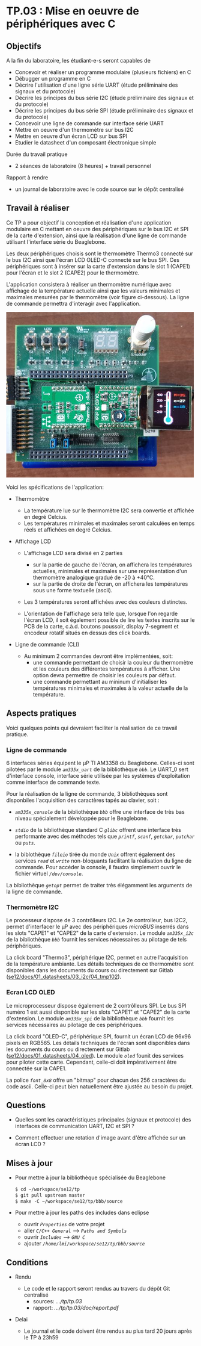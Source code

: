 # TP.03 : Mise en oeuvre de périphériques avec C

## Objectifs

A la fin du laboratoire, les étudiant-e-s seront capables de

* Concevoir et réaliser un programme modulaire (plusieurs fichiers) en C
* Débugger un programme en C
* Décrire l'utilisation d'une ligne série UART
  (étude préliminaire des signaux et du protocole)
* Décrire les principes du bus série I2C
  (étude préliminaire des signaux et du protocole)
* Décrire les principes du bus série SPI 
  (étude préliminaire des signaux et du protocole)
* Concevoir une ligne de commande sur interface série UART
* Mettre en oeuvre d'un thermomètre sur bus I2C
* Mettre en oeuvre d'un écran LCD sur bus SPI
* Etudier le datasheet d'un composant électronique simple

Durée du travail pratique

* 2 séances de laboratoire (8 heures) + travail personnel

Rapport à rendre

* un journal de laboratoire avec le code source sur le dépôt centralisé

## Travail à réaliser

Ce TP a pour objectif la conception et réalisation d'une application modulaire
en C mettant en oeuvre des périphériques sur le bus I2C et SPI de la carte
d'extension, ainsi que la réalisation d'une ligne de commande utilisant
l'interface série du Beaglebone.

Les deux périphériques choisis sont le thermomètre Thermo3 connecté sur le
bus I2C ainsi que l'écran LCD OLED-C connecté sur le bus SPI. Ces périphériques
sont à insérer sur la carte d'extension dans le slot 1 (CAPE1) pour l'écran et
le slot 2 (CAPE2) pour le thermomètre.

L'application consistera à réaliser un thermomètre numérique avec affichage
de la température actuelle ainsi que les valeurs minimales et maximales
mesurées par le thermomètre (voir figure ci-dessous). La ligne de commande
permettra d'interagir avec l'application.

![application](img/bbb.jpg)

Voici les spécifications de l'application:

* Thermomètre
  * La température lue sur le thermomètre I2C sera convertie et affichée
    en degré Celcius.
  * Les températures minimales et maximales seront calculées en temps
    réels et affichées en degré Celcius.

* Affichage LCD
  * L'affichage LCD sera divisé en 2 parties
    * sur la partie de gauche de l'écran, on affichera les températures
      actuelles, minimales et maximales sur une représentation d'un
      thermomètre analogique gradué de -20 à +40°C.
    * sur la partie de droite de l'écran, on affichera les températures
      sous une forme textuelle (ascii).

  * Les 3 températures seront affichées avec des couleurs distinctes.

  * L'orientation de l'affichage sera telle que, lorsque l'on regarde l'écran
    LCD, il soit également possible de lire les textes inscrits sur le
    PCB de la carte, c.à.d. boutons poussoir, display 7-segment et encodeur
    rotatif situés en dessus des click boards.

* Ligne de commande (CLI)
  * Au minimum 2 commandes devront être implémentées, soit:
    * une commande permettant de choisir la couleur du thermomètre et les 
      couleurs des différentes températures à afficher. Une option devra
      permettre de choisir les couleurs par défaut.
    * une commande permettant au mininum d'initialiser les températures
      minimales et maximales à la valeur actuelle de la température.

## Aspects pratiques

Voici quelques points qui devraient faciliter la réalisation de ce
travail pratique.

### Ligne de commande

6 interfaces séries équipent le µP TI AM3358 du Beaglebone. Celles-ci
sont pilotées par le module _`am335x_uart`_ de la bibliothèque _`bbb`_. 
Le UART_0 sert d'interface console, interface série utilisée par les 
systèmes d'exploitation comme interface de commande texte.
  
Pour la réalisation de la ligne de commande, 3 bibliothèques sont
disponbiles l'acquisition des caractères tapés au clavier, soit :

* _`am335x_console`_ de la bibliothèque _`bbb`_ offre une interface de
  très bas niveau spécialement développée pour le Beaglebone.

* _`stdio`_ de la bibliothèque standard C _`glibc`_ offrent une interface
  très performante avec des méthodes tels que  _`printf`_, _`scanf`_,
  _`getchar`_, _`putchar`_ ou _`puts`_.

* la biblothèque _`fileio`_ tirée du monde _`Unix`_ offrent également des
  services _`read`_ et _`write`_ non-bloquants facilitant la réalisation
  du ligne de commande. Pour accéder la console, il faudra simplement 
  ouvrir le fichier virtuel _`/dev/console`_.

La bibliothèque _`getopt`_ permet de traiter très élégamment les arguments
de la ligne de commande.

### Thermomètre I2C

Le processeur dispose de 3 contrôlleurs I2C. Le 2e controlleur, bus I2C2,
permet d'interfacer le µP avec des périphériques _microBUS_ inserrés dans
les slots "CAPE1" et "CAPE2" de la carte d'extension.
Le module _`am335x_i2c`_ de la bibliothèque _`bbb`_ fournit les services
nécessaires au pilotage de tels périphériques.

La click board "Thermo3", périphérique I2C, permet en autre l'acquisition de
la température ambiante. Les détails techniques de ce thermomètre sont
disponibles dans les documents du cours ou directement sur Gitlab ([se12/docs/01_datasheets/03_i2c/04_tmp102](https://gitlab.forge.hefr.ch/se12-1819/se12/blob/master/docs/01_datasheets/03_i2c/04_tmp102.pdf)).

### Ecran LCD OLED

Le microprocesseur dispose également de 2 contrôlleurs SPI. Le bus SPI numéro 1
est aussi disponible sur les slots "CAPE1" et "CAPE2" de la carte d'extension.
Le module _`am335x_spi`_ de la bibliothèque _`bbb`_ fournit les services
nécessaires au pilotage de ces périphériques.

La click board "OLED-C", périphérique SPI, fournit un écran LCD de 96x96
pixels en RGB565. Les détails techniques de l'écran sont disponibles dans
les documents du cours ou directement sur Gitlab ([se12/docs/01_datasheets/04_oled](https://gitlab.forge.hefr.ch/se12-1819/se12/tree/master/docs/01_datasheets/04_oled)).
Le module _`oled`_ founit des services pour piloter cette carte.
Cependant, celle-ci doit impérativement être connectée sur la CAPE1.

La police _`font_8x8`_ offre un "bitmap" pour chacun des 256 caractères
du code ascii. Celle-ci peut bien natuellement être ajustée au besoin du
projet.


## Questions

* Quelles sont les caractéristiques principales (signaux et protocole) 
  des interfaces de communication UART, I2C et SPI ?

* Comment effectuer une rotation d'image avant d'être affichée sur un
  écran LCD ?

## Mises à jour

* Pour mettre à jour la bibliothèque spécialisée du Beaglebone

    ```
    $ cd ~/workspace/se12/tp
    $ git pull upstream master
    $ make -C ~/workspace/se12/tp/bbb/source
    ```

* Pour mettre à jour les paths des includes dans eclipse
  * ouvrir _`Properties`_ de votre projet
  * aller   _`C/C++ General`_  --> _`Paths and Symbols`_
  * ouvrir _`Includes`_ --> _`GNU C`_
  * ajouter _`/home/lmi/workspace/se12/tp/bbb/source`_

## Conditions

* Rendu
  * Le code et le rapport seront rendus au travers du dépôt Git centralisé
    * sources: _.../tp/tp.03_
    * rapport: _.../tp/tp.03/doc/report.pdf_

* Delai
  * Le journal et le code doivent être rendus au plus tard 20 jours après
    le TP à 23h59
